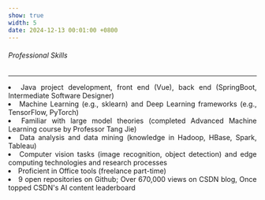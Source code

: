 ```yaml
---
show: true
width: 5
date: 2024-12-13 00:01:00 +0800
---
```


<div class="p-4">
    <h6><i class="fa-solid fa-circle-check"></i> Professional Skills</h6>
    <hr />
    <section style="text-align: justify;">
        <ul style="padding-left: 0em; list-style-position: inside;">
            <li>Java project development, front end (Vue), back end (SpringBoot, Intermediate Software Designer)</li>
            <li>Machine Learning (e.g., sklearn) and Deep Learning frameworks (e.g., TensorFlow, PyTorch)</li>
            <li>Familiar with large model theories (completed Advanced Machine Learning course by Professor Tang Jie)</li>
            <li>Data analysis and data mining (knowledge in Hadoop, HBase, Spark, Tableau)</li>
            <li>Computer vision tasks (image recognition, object detection) and edge computing technologies and research processes</li>
            <li>Proficient in Office tools (freelance part-time)</li>
            <li>9 open repositories on <a href="https://github.com/Eli-yu-first" target="_blank" style="color: inherit;text-decoration: none;">Github</a>; Over 670,000 views on <a href="[https://github.com/Eli-yu-first](https://blog.csdn.net/weixin_47160526?spm=1003.2020.3001.5343)" target="_blank" style="color: inherit;text-decoration: none;">CSDN</a> blog, Once topped CSDN's AI content leaderboard</li>
        </ul>
    </section>
</div>
